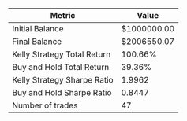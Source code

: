 | Metric | Value |
| --- | --- |
| Initial Balance | $1000000.00 |
| Final Balance | $2006550.07 |
| Kelly Strategy Total Return | 100.66% |
| Buy and Hold Total Return | 39.36% |
| Kelly Strategy Sharpe Ratio | 1.9962 |
| Buy and Hold Sharpe Ratio | 0.8447 |
| Number of trades | 47 |
